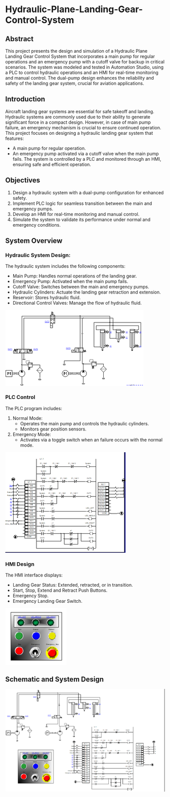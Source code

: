 # Hydraulic-Plane-Landing-Gear-Control-System
## Abstract
This project presents the design and simulation of a Hydraulic Plane Landing Gear Control System that incorporates a main pump for regular operations and an emergency pump with a cutoff valve for backup in critical scenarios. The system was modeled and tested in Automation Studio, using a PLC to control hydraulic operations and an HMI for real-time monitoring and manual control. The dual-pump design enhances the reliability and safety of the landing gear system, crucial for aviation applications.

## Introduction
Aircraft landing gear systems are essential for safe takeoff and landing. Hydraulic systems are commonly used due to their ability to generate significant force in a compact design. However, in case of main pump failure, an emergency mechanism is crucial to ensure continued operation.
This project focuses on designing a hydraulic landing gear system that features:
- A main pump for regular operation.
- An emergency pump activated via a cutoff valve when the main pump fails.
The system is controlled by a PLC and monitored through an HMI, ensuring safe and efficient operation.

## Objectives
1. Design a hydraulic system with a dual-pump configuration for enhanced safety.
2. Implement PLC logic for seamless transition between the main and emergency pumps.
3. Develop an HMI for real-time monitoring and manual control.
4. Simulate the system to validate its performance under normal and emergency conditions.

## System Overview
### Hydraulic System Design:
The hydraulic system includes the following components:
- Main Pump: Handles normal operations of the landing gear.
- Emergency Pump: Activated when the main pump fails.
- Cutoff Valve: Switches between the main and emergency pumps.
- Hydraulic Cylinders: Actuate the landing gear retraction and extension.
- Reservoir: Stores hydraulic fluid.
- Directional Control Valves: Manage the flow of hydraulic fluid.

![Hydraulic Schematic](2.png)

### PLC Control
The PLC program includes:
1. Normal Mode:
   - Operates the main pump and controls the hydraulic cylinders.
   - Monitors gear position sensors.
2. Emergency Mode:
   - Activates via a toggle switch when an failure occurs with the normal mode.

![PLC Ladder Logic](3.png)

### HMI Design
The HMI interface displays:
- Landing Gear Status: Extended, retracted, or in transition.
- Start, Stop, Extend and Retract Push Buttons.
- Emergency Stop.
- Emergency Landing Gear Switch.

![HMI](4.png)

## Schematic and System Design

![System](1.png)

